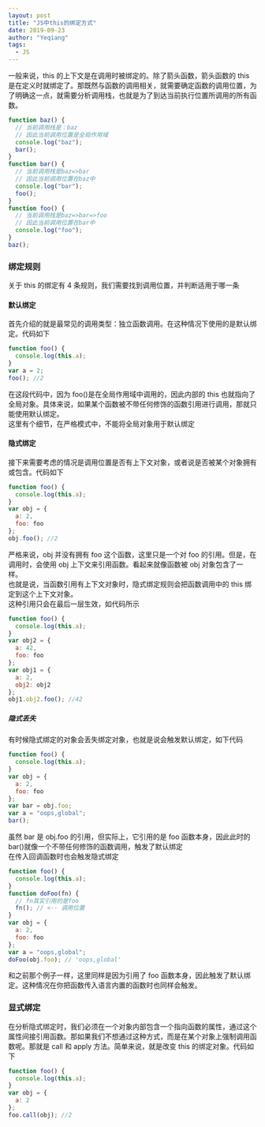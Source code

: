 ```yaml
---
layout: post
title: "JS中this的绑定方式"
date: 2019-09-23
author: "Yeqiang"
tags:
  - JS
---
```


一般来说，this 的上下文是在调用时被绑定的。除了箭头函数，箭头函数的 this 是在定义时就绑定了。那既然与函数的调用相关，就需要确定函数的调用位置，为了明确这一点，就需要分析调用栈，也就是为了到达当前执行位置所调用的所有函数。

```js
function baz() {
  // 当前调用栈是：baz
  // 因此当前调用位置是全局作用域
  console.log("baz");
  bar();
}
function bar() {
  // 当前调用栈是baz=>bar
  // 因此当前调用位置在baz中
  console.log("bar");
  foo();
}
function foo() {
  // 当前调用栈是baz=>bar=>foo
  // 因此当前调用位置在bar中
  console.log("foo");
}
baz();
```

### 绑定规则

关于 this 的绑定有 4 条规则，我们需要找到调用位置，并判断适用于哪一条

#### 默认绑定

首先介绍的就是最常见的调用类型：独立函数调用。在这种情况下使用的是默认绑定。代码如下

```js
function foo() {
  console.log(this.a);
}
var a = 2;
foo(); //2
```

在这段代码中，因为 foo()是在全局作用域中调用的，因此内部的 this 也就指向了全局对象。具体来说，如果某个函数被不带任何修饰的函数引用进行调用，那就只能使用默认绑定。  
这里有个细节，在严格模式中，不能将全局对象用于默认绑定

#### 隐式绑定

接下来需要考虑的情况是调用位置是否有上下文对象，或者说是否被某个对象拥有或包含。代码如下

```js
function foo() {
  console.log(this.a);
}
var obj = {
  a: 2,
  foo: foo
};
obj.foo(); //2
```

严格来说，obj 并没有拥有 foo 这个函数，这里只是一个对 foo 的引用。但是，在调用时，会使用 obj 上下文来引用函数。看起来就像函数被 obj 对象包含了一样。  
也就是说，当函数引用有上下文对象时，隐式绑定规则会把函数调用中的 this 绑定到这个上下文对象。  
这种引用只会在最后一层生效，如代码所示

```js
function foo() {
  console.log(this.a);
}
var obj2 = {
  a: 42,
  foo: foo
};
var obj1 = {
  a: 2,
  obj2: obj2
};
obj1.obj2.foo(); //42
```

##### 隐式丢失

有时候隐式绑定的对象会丢失绑定对象，也就是说会触发默认绑定，如下代码

```js
function foo() {
  console.log(this.a);
}
var obj = {
  a: 2,
  foo: foo
};
var bar = obj.foo;
var a = "oops,global";
bar();
```

虽然 bar 是 obj.foo 的引用，但实际上，它引用的是 foo 函数本身，因此此时的 bar()就像一个不带任何修饰的函数调用，触发了默认绑定  
在传入回调函数时也会触发隐式绑定

```js
function foo() {
  console.log(this.a);
}
function doFoo(fn) {
  // fn其实引用的是foo
  fn(); // <-- 调用位置
}
var obj = {
  a: 2,
  foo: foo
};
var a = "oops,global";
doFoo(obj.foo); // 'oops,global'
```

和之前那个例子一样，这里同样是因为引用了 foo 函数本身，因此触发了默认绑定。这种情况在你把函数传入语言内置的函数时也同样会触发。

### 显式绑定

在分析隐式绑定时，我们必须在一个对象内部包含一个指向函数的属性，通过这个属性间接引用函数。那如果我们不想通过这种方式，而是在某个对象上强制调用函数呢。那就是 call 和 apply 方法。简单来说，就是改变 this 的绑定对象。代码如下

```js
function foo() {
  console.log(this.a);
}
var obj = {
  a: 2
};
foo.call(obj); //2
```
